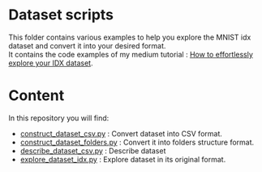 # Dataset scripts
This folder contains various examples to help you explore the MNIST idx dataset and convert it into your desired format.  
It contains the code examples of my medium tutorial : [How to effortlessly explore your IDX dataset](https://medium.com/mlearning-ai/how-to-effortlessly-explore-your-idx-dataset-97753246031f).

# Content
In this repository you will find:  
* [construct_dataset_csv.py](https://github.com/Chim-SO/MNIST_classification/blob/main/dataset_scripts/construct_dataset_csv.py) : Convert dataset into CSV format.  
* [construct_dataset_folders.py](https://github.com/Chim-SO/MNIST_classification/blob/main/dataset_scripts/construct_dataset_folders.py) : Convert it into folders structure format.
* [describe_dataset_csv.py](https://github.com/Chim-SO/MNIST_classification/blob/main/dataset_scripts/describe_dataset_csv.py) : Describe dataset
* [explore_dataset_idx.py](https://github.com/Chim-SO/MNIST_classification/blob/main/dataset_scripts/explore_dataset_idx.py) : Explore dataset in its original format.
